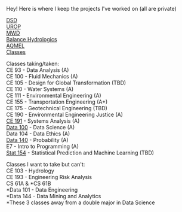 Hey! Here is where I keep the projects I've worked on (all are private)

[DSD](https://github.com/isabellegoebel/dsd)  
[UROP](https://github.com/isabellegoebel/urop)  
[MWD](https://github.com/isabellegoebel/mwd)  
[Balance Hydrologics](https://github.com/isabellegoebel/bh)  
[AQMEL](https://github.com/isabellegoebel/aqmel)  
[Classes](https://github.com/isabellegoebel/classes)   

Classes taking/taken:  
CE 93 - Data Analysis (A)  
CE 100 - Fluid Mechanics (A)  
CE 105 - Design for Global Transformation (TBD)  
CE 110 - Water Systems (A)  
CE 111 - Environmental Engineering (A)  
CE 155 - Transportation Engineering (A+)  
CE 175 - Geotechnical Engineering (TBD)  
CE 190 - Environmental Engineering Justice (A)  
[CE 191](https://github.com/isabellegoebel/ce191) - Systems Analysis (A)   
[Data 100](https://github.com/isabellegoebel/data100) - Data Science (A)    
Data 104 - Data Ethics (A)  
[Data 140](https://github.com/isabellegoebel/data140) - Probability (A)   
E7 - Intro to Programming (A)  
[Stat 154](https://github.com/isabellegoebel/stat154) - Statistical Prediction and Machine Learning (TBD)   

Classes I want to take but can't:   
CE 103 - Hydrology     
CE 193 - Engineering Risk Analysis   
CS 61A & *CS 61B    
*Data 101 - Data Engineering    
*Data 144 - Data Mining and Analytics   
*These 3 classes away from a double major in Data Science  


